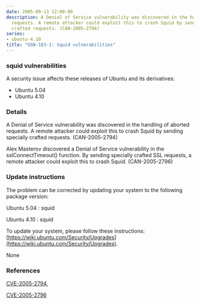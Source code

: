 ```yaml
---
date: 2005-09-13 12:00:00
description: A Denial of Service vulnerability was discovered in the handling of aborted
  requests. A remote attacker could exploit this to crash Squid by sending specially
  crafted requests. (CAN-2005-2794)
series:
- ubuntu-4.10
title: "USN-183-1: Squid vulnerabilities"
---
```



### squid vulnerabilities

A security issue affects these releases of Ubuntu and its derivatives:

* Ubuntu 5.04
* Ubuntu 4.10

### Details

A Denial of Service vulnerability was discovered in the handling of aborted requests. A remote attacker could exploit this to crash Squid by sending specially crafted requests. (CAN-2005-2794)

Alex Masterov discovered a Denial of Service vulnerability in the sslConnectTimeout() function. By sending specially crafted SSL requests, a remote attacker could exploit this to crash Squid. (CAN-2005-2796)

### Update instructions

The problem can be corrected by updating your system to the following package version:

Ubuntu 5.04
 : squid 

Ubuntu 4.10
 : squid 

To update your system, please follow these instructions: [https://wiki.ubuntu.com/Security/Upgrades](https://wiki.ubuntu.com/Security/Upgrades).

None

### References

 
 [CVE-2005-2794](http://people.ubuntu.com/~ubuntu-security/cve/CVE-2005-2794), 

 [CVE-2005-2796](http://people.ubuntu.com/~ubuntu-security/cve/CVE-2005-2796)